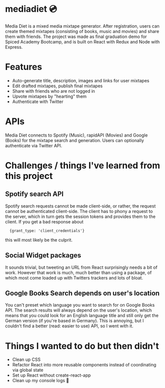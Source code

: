# mediadiet 💿

Media Diet is a mixed media mixtape generator. After registration, users can create themed mixtapes (consisting of books, music and movies) and share them with friends. The project was made as final graduation demo for Spiced Academy Bootcamp, and is built on React with Redux and Node with Express.

# Features

- Auto-generate title, description, images and links for user mixtapes
- Edit drafted mixtapes, publish final mixtapes
- Share with friends who are not logged in
- Upvote mixtapes by "hearting" them
- Authenticate with Twitter

# APIs

Media Diet connects to Spotify (Music), rapidAPI (Movies) and Google (Books) for the mixtape search and generation. Users can optionally authenticate via Twitter API.

# Challenges / things I've learned from this project

## Spotify search API
Spotify search requests cannot be made client-side, or rather, the request cannot be authenticated client-side. The client has to phony a request to the server, which in turn gets the session tokens and provides them to the client. If you get a bad response about  

      {grant_type: 'client_credentials'}

this will most likely be the culprit. 

## Social Widget packages
It sounds trivial, but tweeting an URL from React surprisingly needs a bit of work. However that work is much, much better than using a package, of which most come loaded up with Twitters trackers and lots of bloat. 

## Google Books Search depends on user's location
You can't preset which language you want to search for on Google Books API. The search results will always depend on the user's location, which means that you could look for an English language title and still only get the German version (if you're based in Germany). This is annoying, but I couldn't find a better (read: easier to use) API, so I went with it.

# Things I wanted to do but then didn't
- Clean up CSS
- Refactor React into more reusable components instead of coordinating via global state
- Set up React without create-react-app
- Clean up my console logs 🤷
